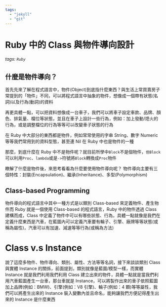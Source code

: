 ```yaml
---
tags:
  - "jekyll"
  - "git"
---
```


# Ruby 中的 Class 與物件導向設計

###### tags: `Ruby`

## 什麼是物件導向？

首先先來了解在程式語言中，物件(Object)到底指什麼東西？與生活上常買賣房子常提到的「物件」不同，可以將程式語言中抽象的物件，想像成一個帶有狀態(名詞)以及行為(動詞)的資料

再更具體一點，可以把資料想像成一台車子，我們可以將車子設定車款、品牌、顏色、排氣量、檔位等狀態，並且在車子上設計一些行為，例如：加上發動/熄火的行為，或是調整檔位的行為等等可以改變車子狀態的行為

在 Ruby 中大部分的東西都是物件，例如常常使用的字串 String、數字 Numeric 等等我們常用到的資料型態，甚至連 Nil 在 Ruby 中也是物件的一種

那麼，到底什麼在 Ruby 中不是物件呢？就目前所學中`Block`不是個物件，`但Block`可以利用`Proc`、`lambda`或是`->`符號將`Block`轉換成`Proc`物件

瞭解了什麼是物件後，來思考看看為什麼要使用物件導向呢？
物件導向主要有三個特性：封裝(Encapsulation)、繼承(Inheritance)、多型(Polymorphism)

## Class-based Programming

物件導向的程式語言中其中一種方式是以類別 Class-based 來定義物件、產生物件而 Ruby 就是一個使用 Class-based 的程式語言，Ruby 中的物件透過 Class 建構而成，Class 中定義了物件中可以有哪些狀態、行為，具體一點就像是我們在定義什麼東西是汽車，在藍圖內可以定義汽車要有輪子、引擎、廠牌等等狀態(或稱為屬性)，汽車可以有加速、減速等等行為(或稱為方法)

# Class v.s Instance

說了這麼多物件、物件導向、類別、屬性、方法等等名詞，接下來談談類別 Class 與實體 Instance 的關係，前面提到，類別就像是藍圖/模型一樣，而實體 Instance 就是我們利用我們利用 Class 建立出來的物件，具體一點就是當我們利用汽車藍圖產生一台車，那台車就是 Instance，可以將製作出來的車子依照藍圖加上品牌(例如：BMW)、引擎(例如：V8 引擎)、輪子(例如：4 顆)等等屬性，我們可以將產生出來的 Instance 裝入變數內並且命名，能夠讓我們方便記得產生出來的 Instance 是什麼東西
